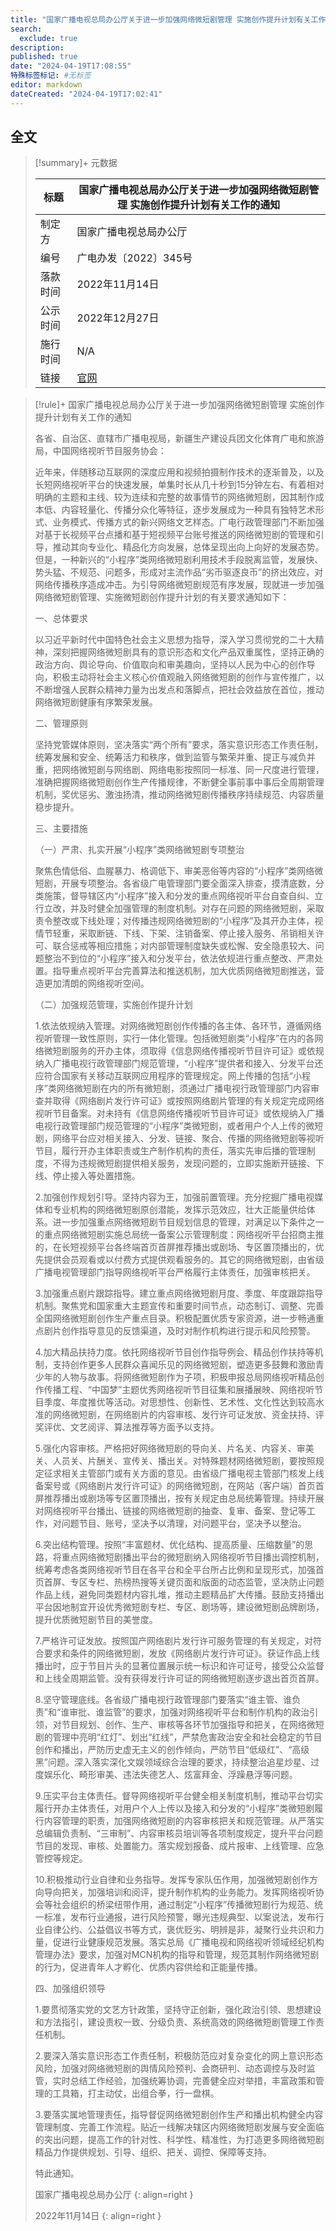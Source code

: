 ```yaml
---
title: "国家广播电视总局办公厅关于进一步加强网络微短剧管理 实施创作提升计划有关工作的通知"
search:
  exclude: true
description:
published: true
date: "2024-04-19T17:08:55"
特殊标签标记: #无标签
editor: markdown
dateCreated: "2024-04-19T17:02:41"
---
```


## 全文

> [!summary]+ 元数据
>
> <div markdown=1 class="infobox">
>
> | 标题     | 国家广播电视总局办公厅关于进一步加强网络微短剧管理 实施创作提升计划有关工作的通知 |
> | -------- | --------------------------------------------------------------------------------- |
> | 制定方   | 国家广播电视总局办公厅                                                            |
> | 编号     | 广电办发〔2022〕345号                                                             |
> | 落款时间 | 2022年11月14日                                                                    |
> | 公示时间 | 2022年12月27日                                                                    |
> | 施行时间 | N/A                                                                               |
> | 链接     | [官网][]                                                                          |
>
> </div>

[官网]: https://web.archive.org/web/20240711063227/https://www.gov.cn/zhengce/zhengceku/2022-12/27/content_5733727.htm

> [!rule]+ 国家广播电视总局办公厅关于进一步加强网络微短剧管理 实施创作提升计划有关工作的通知
>
> 各省、自治区、直辖市广播电视局，新疆生产建设兵团文化体育广电和旅游局，中国网络视听节目服务协会：
>
> 近年来，伴随移动互联网的深度应用和视频拍摄制作技术的逐渐普及，以及长短网络视听平台的快速发展，单集时长从几十秒到15分钟左右、有着相对明确的主题和主线、较为连续和完整的故事情节的网络微短剧，因其制作成本低、内容轻量化、传播分众化等特征，逐步发展成为一种具有独特艺术形式、业务模式、传播方式的新兴网络文艺样态。广电行政管理部门不断加强对基于长视频平台点播和基于短视频平台账号推送的网络微短剧的管理和引导，推动其向专业化、精品化方向发展，总体呈现出向上向好的发展态势。但是，一种新兴的“小程序”类网络微短剧利用技术手段脱离监管，发展快、势头猛、不规范、问题多，形成对主流作品“劣币驱逐良币”的挤出效应，对网络传播秩序造成冲击。为引导网络微短剧规范有序发展，现就进一步加强网络微短剧管理、实施微短剧创作提升计划的有关要求通知如下：
>
> 一、总体要求
>
> 以习近平新时代中国特色社会主义思想为指导，深入学习贯彻党的二十大精神，深刻把握网络微短剧具有的意识形态和文化产品双重属性，坚持正确的政治方向、舆论导向、价值取向和审美趣向，坚持以人民为中心的创作导向，积极主动将社会主义核心价值观融入网络微短剧的创作与宣传推广，以不断增强人民群众精神力量为出发点和落脚点，把社会效益放在首位，推动网络微短剧健康有序繁荣发展。
>
> 二、管理原则
>
> 坚持党管媒体原则，坚决落实“两个所有”要求，落实意识形态工作责任制，统筹发展和安全、统筹活力和秩序，做到监管与繁荣并重、提正与减负并重，把网络微短剧与网络剧、网络电影按照同一标准、同一尺度进行管理，准确把握网络微短剧创作生产传播规律，不断健全事前事中事后全周期管理机制，奖优惩劣、激浊扬清，推动网络微短剧传播秩序持续规范、内容质量稳步提升。
>
> 三、主要措施
>
> （一）严肃、扎实开展“小程序”类网络微短剧专项整治
>
> 聚焦色情低俗、血腥暴力、格调低下、审美恶俗等内容的“小程序”类网络微短剧，开展专项整治。各省级广电管理部门要全面深入排查，摸清底数，分类施策，督导辖区内“小程序”接入和分发的重点网络视听平台自查自纠、立行立改，并及时健全加强管理的制度机制。对存在问题的网络微短剧，采取责令整改或下线处理；对传播违规网络微短剧的“小程序”及其开办主体，视情节轻重，采取断链、下线、下架、注销备案、停止接入服务、吊销相关许可、联合惩戒等相应措施；对内部管理制度缺失或松懈、安全隐患较大、问题整治不到位的“小程序”接入和分发平台，依法依规进行重点整改、严肃处置。指导重点视听平台完善算法和推送机制，加大优质网络微短剧推送，营造更加清朗的网络视听空间。
>
> （二）加强规范管理，实施创作提升计划
>
> 1.依法依规纳入管理。对网络微短剧创作传播的各主体、各环节，遵循网络视听管理一致性原则，实行一体化管理。包括微短剧类“小程序”在内的各网络微短剧服务的开办主体，须取得《信息网络传播视听节目许可证》或依规纳入广播电视行政管理部门规范管理，“小程序”提供者和接入、分发平台还应符合国家有关移动互联网应用程序的管理规定。网上传播的包括“小程序”类网络微短剧在内的所有微短剧，须通过广播电视行政管理部门内容审查并取得《网络剧片发行许可证》或按照网络剧片管理的有关规定完成网络视听节目备案。对未持有《信息网络传播视听节目许可证》或依规纳入广播电视行政管理部门规范管理的“小程序”类微短剧，或者用户个人上传的微短剧，网络平台应对相关接入、分发、链接、聚合、传播的网络微短剧等视听节目，履行开办主体职责或生产制作机构的责任，落实先审后播的管理制度，不得为违规微短剧提供相关服务，发现问题的，立即实施断开链接、下线、停止接入等处置措施。
>
> 2.加强创作规划引导。坚持内容为王，加强前置管理。充分挖掘广播电视媒体和专业机构的网络微短剧原创潜能，发挥示范效应，壮大正能量供给体系。进一步加强重点网络微短剧节目规划信息的管理，对满足以下条件之一的重点网络微短剧实施总局统一备案公示管理制度：网络视听平台招商主推的，在长短视频平台各终端首页首屏推荐播出或剧场、专区置顶播出的，优先提供会员观看或以付费方式提供观看服务的。其它的网络微短剧，由省级广播电视管理部门指导网络视听平台严格履行主体责任，加强审核把关。
>
> 3.加强重点剧片跟踪指导。建立重点网络微短剧月度、季度、年度跟踪指导机制。聚焦党和国家重大主题宣传和重要时间节点，动态制订、调整、完善全国网络微短剧创作生产重点目录。积极配置优质专家资源，进一步畅通重点剧片创作指导意见的反馈渠道，及时对制作机构进行提示和风险预警。
>
> 4.加大精品扶持力度。依托网络视听节目创作指导例会、精品创作扶持等机制，支持创作更多人民群众喜闻乐见的网络微短剧，塑造更多鼓舞和激励青少年的人物与故事。将网络微短剧作为子项，积极申报总局网络视听精品创作传播工程、“中国梦”主题优秀网络视听节目征集和展播展映、网络视听节目季度、年度推优等活动。对思想性、创新性、艺术性、文化性达到较高水准的网络微短剧，在网络剧片的内容审核、发行许可证发放、资金扶持、评奖评优、文艺阅评、算法推荐等方面予以支持。
>
> 5.强化内容审核。严格把好网络微短剧的导向关、片名关、内容关、审美关、人员关、片酬关、宣传关、播出关。对特殊题材网络微短剧，要按照规定征求相关主管部门或有关方面的意见。由省级广播电视主管部门核发上线备案号或《网络剧片发行许可证》的网络微短剧，在网站（客户端）首页首屏推荐播出或剧场等专区置顶播出，按有关规定由总局统筹管理。持续开展对网络视听平台播出、链接的网络微短剧的抽查、复审、备案、登记等工作，对问题节目、账号，坚决予以清理，对问题平台，坚决予以整治。
>
> 6.突出结构管理。按照“丰富题材、优化结构、提高质量、压缩数量”的思路，将重点网络微短剧播出平台的微短剧纳入网络视听节目播出调控机制，统筹考虑各类网络视听节目在各平台和全平台所占比例和呈现形式，加强首页首屏、专区专栏、热榜热搜等关键页面和版面的动态监管，坚决防止问题作品上线，避免同类题材内容扎堆，推动主题精品扩大传播。鼓励支持播出平台因地制宜开设优秀微短剧专栏、专区、剧场等，建设微短剧品牌剧场，提升优质微短剧节目的美誉度。
>
> 7.严格许可证发放。按照国产网络剧片发行许可服务管理的有关规定，对符合要求和条件的网络微短剧，发放《网络剧片发行许可证》。获证作品上线播出时，应于节目片头的显著位置展示统一标识和许可证号，接受公众监督和上线全周期监管。没有获得发行许可证的网络微短剧逐步退出首页首屏。
>
> 8.坚守管理底线。各省级广播电视行政管理部门要落实“谁主管、谁负责”和“谁审批、谁监管”的要求，加强对网络视听平台和制作机构的政治引领，对节目规划、创作、生产、审核等各环节加强指导和把关，在网络微短剧的管理中亮明“红灯”、划出“红线”，严禁危害政治安全和社会稳定的节目创作和播出，严防历史虚无主义的创作倾向，严防节目“低级红”、“高级黑”问题。深入落实深化文娱领域综合治理的要求，持续整治追星炒星、过度娱乐化、畸形审美、违法失德艺人、炫富拜金、浮躁悬浮等问题。
>
> 9.压实平台主体责任。督导网络视听平台健全相关制度机制，推动平台切实履行开办主体责任，对用户个人上传以及接入和分发的“小程序”类微短剧履行内容管理的职责，加强网络微短剧的内容审核把关和规范管理。从严落实总编辑负责制、“三审制”、内容审核员培训等各项制度规定，提升平台问题节目的发现、审核、处置能力。落实规划报备、成片报审、上线管理、应急管控等规定。
>
> 10.积极推动行业自律和业务指导。发挥专家队伍作用，加强微短剧创作方向导向把关，加强培训和阅评，提升制作机构的业务能力。发挥网络视听协会等社会组织的桥梁纽带作用，通过制定“小程序”传播微短剧行为规范、统一标准，发布行业通报，进行风险预警，曝光违规典型、以案说法，发布行业自律公约、公益倡议书等方式，褒优贬劣、明辨是非，凝聚行业共识和力量，促进行业健康规范发展。落实总局《广播电视和网络视听领域经纪机构管理办法》要求，加强对MCN机构的指导和管理，规范其制作网络微短剧的行为，促进青年人才孵化、优质内容供给和正能量传播。
>
> 四、加强组织领导
>
> 1.要贯彻落实党的文艺方针政策，坚持守正创新，强化政治引领、思想建设和方法指引，建设责权一致、分级负责、系统高效的网络微短剧管理工作责任机制。
>
> 2.要深入落实意识形态工作责任制，积极防范应对复杂变化的网上意识形态风险，加强对网络微短剧的舆情风险预判、会商研判、动态调控与及时监管，实时总结工作经验，加强统筹协调，完善健全应对举措，丰富政策和管理的工具箱，打主动仗，出组合拳，行一盘棋。
>
> 3.要落实属地管理责任，指导督促网络微短剧创作生产和播出机构健全内容管理制度、完善工作流程。贴近一线解决辖区内网络微短剧发展与安全面临的突出问题，提高工作的针对性、科学性、精准性，为打造更多网络微短剧精品力作提供规划、引导、组织、把关、调控、保障等支持。
>
> 特此通知。
>
> 国家广播电视总局办公厅
> {: align=right }
>
> 2022年11月14日
> {: align=right }
